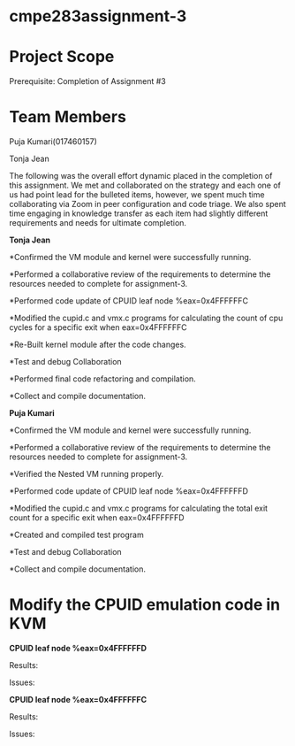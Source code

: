 # cmpe283assignment-3

# Project Scope

Prerequisite:  Completion of Assignment #3

# Team Members
Puja Kumari(017460157)

Tonja Jean

The following was the overall effort dynamic placed in the completion of this assignment. We met and collaborated on the strategy and each one of us had point lead for the bulleted items, however, we spent much time collaborating via Zoom in peer configuration and code triage. We also spent time engaging in knowledge transfer as each item had slightly different requirements and needs for ultimate completion.

**Tonja Jean**

*Confirmed the VM module and kernel were successfully running. 

*Performed a collaborative review of the requirements to determine the resources needed to complete for assignment-3. 

*Performed code update of CPUID leaf node %eax=0x4FFFFFFC 

*Modified the cupid.c and vmx.c programs for calculating the  count of cpu cycles for a specific exit when eax=0x4FFFFFFC

*Re-Built kernel module after the code changes. 

*Test and debug Collaboration 

*Performed final code refactoring and compilation. 

*Collect and compile documentation.

**Puja Kumari**

*Confirmed the VM module and kernel were successfully running.

*Performed a collaborative review of the requirements to determine the resources needed to complete for assignment-3.

*Verified the Nested VM running properly.

*Performed code update of CPUID leaf node %eax=0x4FFFFFFD

*Modified the cupid.c and vmx.c programs for calculating the  total exit count for a specific exit when eax=0x4FFFFFFD

*Created and compiled test program

*Test and debug Collaboration

*Collect and compile documentation.





# Modify the CPUID emulation code in KVM



**CPUID leaf node %eax=0x4FFFFFFD**

Results:

Issues:

**CPUID leaf node %eax=0x4FFFFFFC**

Results:

Issues:

